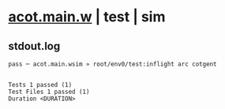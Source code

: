 # [acot.main.w](../../../../../../examples/tests/sdk_tests/math/acot.main.w) | test | sim

## stdout.log
```log
pass ─ acot.main.wsim » root/env0/test:inflight arc cotgent
 
 
Tests 1 passed (1)
Test Files 1 passed (1)
Duration <DURATION>
```

